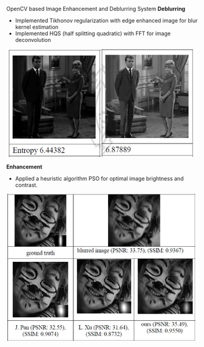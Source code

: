 OpenCV based Image Enhancement and Deblurring System
<b>Deblurring</b>
-	Implemented Tikhonov regularization with edge enhanced image for blur kernel estimation
-	Implemented HQS (half splitting quadratic) with FFT for image deconvolution

![alt text](https://github.com/dryadd44651/Enhancement-and-Deblurring/blob/master/enhance.jpg?raw=true)

<b>Enhancement</b>
-	Applied a heuristic algorithm PSO for optimal image brightness and contrast.

![alt text](https://github.com/dryadd44651/Enhancement-and-Deblurring/blob/master/deblur.JPG?raw=true)


